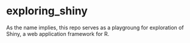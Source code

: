 # exploring_shiny

As the name implies, this repo serves as a playgroung for exploration of Shiny, a web application framework for R. 
